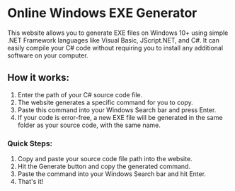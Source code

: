 # Online Windows EXE Generator

This website allows you to generate EXE files on Windows 10+ using simple .NET Framework languages like Visual Basic, JScript.NET, and C#. It can easily compile your C# code without requiring you to install any additional software on your computer.

## How it works:
1. Enter the path of your C# source code file.
2. The website generates a specific command for you to copy.
3. Paste this command into your Windows Search bar and press Enter.
4. If your code is error-free, a new EXE file will be generated in the same folder as your source code, with the same name.
### Quick Steps:
1. Copy and paste your source code file path into the website.
2. Hit the Generate button and copy the generated command.
3. Paste the command into your Windows Search bar and hit Enter.
4. That's it!
